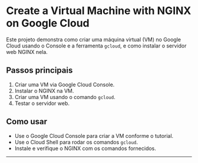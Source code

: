 # Create a Virtual Machine with NGINX on Google Cloud

Este projeto demonstra como criar uma máquina virtual (VM) no Google Cloud usando o Console e a ferramenta `gcloud`, e como instalar o servidor web NGINX nela.

## Passos principais

1. Criar uma VM via Google Cloud Console.
2. Instalar o NGINX na VM.
3. Criar uma VM usando o comando `gcloud`.
4. Testar o servidor web.

## Como usar

- Use o Google Cloud Console para criar a VM conforme o tutorial.
- Use o Cloud Shell para rodar os comandos `gcloud`.
- Instale e verifique o NGINX com os comandos fornecidos.

---

